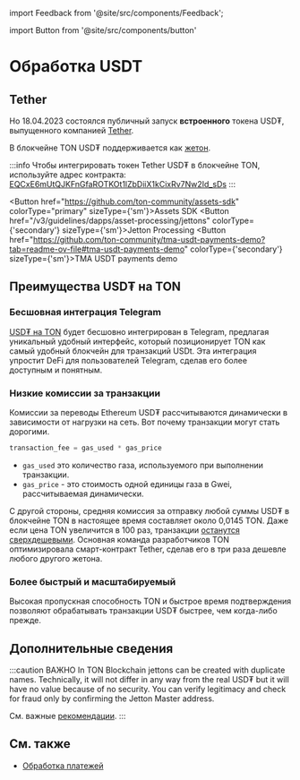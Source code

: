 import Feedback from '@site/src/components/Feedback';

import Button from '@site/src/components/button'

# Обработка USDT

## Tether

Но 18.04.2023 состоялся публичный запуск **встроенного** токена USD₮, выпущенного компанией <a href="https://tether.to/en/" target="_blank">Tether</a>.

В блокчейне TON USD₮ поддерживается как [жетон](/v3/guidelines/dapps/asset-processing/jettons).

:::info
Чтобы интегрировать токен Tether USD₮ в блокчейне TON, используйте адрес контракта: [EQCxE6mUtQJKFnGfaROTKOt1lZbDiiX1kCixRv7Nw2Id_sDs](https://tonviewer.com/EQCxE6mUtQJKFnGfaROTKOt1lZbDiiX1kCixRv7Nw2Id_sDs?section=jetton)
:::

<Button href="https://github.com/ton-community/assets-sdk" colorType="primary" sizeType={'sm'}>Assets SDK</Button>
<Button href="/v3/guidelines/dapps/asset-processing/jettons" colorType={'secondary'} sizeType={'sm'}>Jetton Processing</Button>
<Button href="https://github.com/ton-community/tma-usdt-payments-demo?tab=readme-ov-file#tma-usdt-payments-demo" colorType={'secondary'} sizeType={'sm'}>TMA USDT payments demo</Button>

## Преимущества USD₮ на TON

### Бесшовная интеграция Telegram

[USD₮ на TON](https://ton.org/borderless) будет бесшовно интегрирован в Telegram, предлагая уникальный удобный интерфейс, который позиционирует TON как самый удобный блокчейн для транзакций USDt. Эта интеграция упростит DeFi для пользователей Telegram, сделав его более доступным и понятным.

### Низкие комиссии за транзакции

Комиссии за переводы Ethereum USD₮ рассчитываются динамически в зависимости от нагрузки на сеть. Вот почему транзакции могут стать дорогими.

 ```cpp
 transaction_fee = gas_used * gas_price
 ```

- `gas_used` это количество газа, используемого при выполнении транзакции.
- `gas_price` - это стоимость одной единицы газа в Gwei, рассчитываемая динамически.

С другой стороны, средняя комиссия за отправку любой суммы USD₮ в блокчейне TON в настоящее время составляет около 0,0145 TON. Даже если цена TON увеличится в 100 раз, транзакции [останутся сверхдешевыми](/v3/documentation/smart-contracts/transaction-fees/fees#average-transaction-cost). Основная команда разработчиков TON оптимизировала смарт-контракт Tether, сделав его в три раза дешевле любого другого жетона.

### Более быстрый и масштабируемый

Высокая пропускная способность TON и быстрое время подтверждения позволяют обрабатывать транзакции USD₮ быстрее, чем когда-либо прежде.

## Дополнительные сведения

:::caution ВАЖНО
In TON Blockchain jettons can be created with duplicate names. Technically, it will not differ in any way from the real USD₮ but it will have no value because of no security. You can verify legitimacy and check for fraud only by confirming the Jetton Master address.

См. важные [рекомендации](/v3/guidelines/dapps/asset-processing/jettons).
:::

## См. также

- [Обработка платежей](/v3/guidelines/dapps/asset-processing/payments-processing)

<Feedback />

